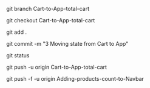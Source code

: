 git branch Cart-to-App-total-cart


git checkout Cart-to-App-total-cart

git add .

git commit -m "3 Moving state from Cart to App"         

git status

git push -u origin Cart-to-App-total-cart









git push -f -u origin Adding-products-count-to-Navbar






